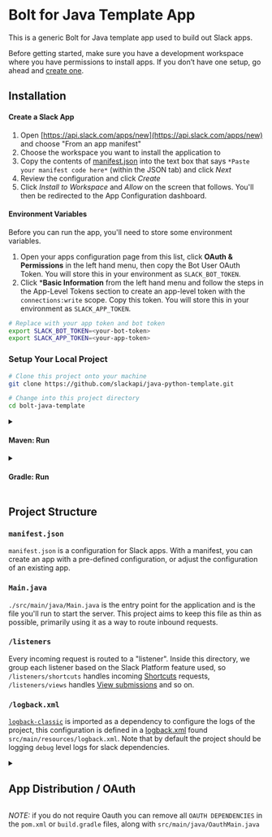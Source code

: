 # Bolt for Java Template App

This is a generic Bolt for Java template app used to build out Slack apps.

Before getting started, make sure you have a development workspace where you have permissions to install apps. If you don’t have one setup, go ahead and [create one](https://slack.com/create).

## Installation

#### Create a Slack App

1. Open [https://api.slack.com/apps/new](https://api.slack.com/apps/new) and choose "From an app manifest"
2. Choose the workspace you want to install the application to
3. Copy the contents of [manifest.json](./manifest.json) into the text box that says `*Paste your manifest code here*` (within the JSON tab) and click *Next*
4. Review the configuration and click *Create*
5. Click *Install to Workspace* and *Allow* on the screen that follows. You'll then be redirected to the App Configuration dashboard.

#### Environment Variables

Before you can run the app, you'll need to store some environment variables.

1. Open your apps configuration page from this list, click **OAuth & Permissions** in the left hand menu, then copy the Bot User OAuth Token. You will store this in your environment as `SLACK_BOT_TOKEN`.
2. Click ***Basic Information** from the left hand menu and follow the steps in the App-Level Tokens section to create an app-level token with the `connections:write` scope. Copy this token. You will store this in your environment as `SLACK_APP_TOKEN`.

```zsh
# Replace with your app token and bot token
export SLACK_BOT_TOKEN=<your-bot-token>
export SLACK_APP_TOKEN=<your-app-token>
```

### Setup Your Local Project

```zsh
# Clone this project onto your machine
git clone https://github.com/slackapi/java-python-template.git

# Change into this project directory
cd bolt-java-template
```

<details><summary><h4>Maven: Run</h4></summary>
<div>

Ensure [maven](https://maven.apache.org/index.html) in installed on your local environment.
* We recommend using [brew to install maven on mac](https://formulae.brew.sh/formula/maven)

```zsh
# Make sure you have maven installed
# Install the dependencies and compile
mvn clean compile

# Start your local server
mvn exec:java -Dexec.mainClass="Main"
```

**NOTE**: If you chose to use Maven as build tool you can remove the `builde.gradle` file from this project.

</div>
</details>
<details><summary><h4>Gradle: Run</h4></summary>
<div>

Ensure [gradle](https://gradle.org/) in installed on your local environment.
* We recommend using [brew to install gradle on mac](https://formulae.brew.sh/formula/gradle)

```zsh
# Make sure you have gradle installed
# Run tests
gradle test

# Start your local server
gradle run
```
**NOTE**: If you chose to use Gradle as build tool you can remove the `pom.xml` file from this project.

</div>
</details>

## Project Structure

### `manifest.json`

`manifest.json` is a configuration for Slack apps. With a manifest, you can create an app with a pre-defined configuration, or adjust the configuration of an existing app.

### `Main.java`

`./src/main/java/Main.java` is the entry point for the application and is the file you'll run to start the server. This project aims to keep this file as thin as possible, primarily using it as a way to route inbound requests.

### `/listeners`

Every incoming request is routed to a "listener". Inside this directory, we group each listener based on the Slack Platform feature used, so `/listeners/shortcuts` handles incoming [Shortcuts](https://api.slack.com/interactivity/shortcuts) requests, `/listeners/views` handles [View submissions](https://api.slack.com/reference/interaction-payloads/views#view_submission) and so on.

### `/logback.xml`

[`logback-classic`](https://mvnrepository.com/artifact/ch.qos.logback/logback-classic) is imported as a dependency to configure the logs of the project, this configuration is defined in a [logback.xml](https://logback.qos.ch/manual/configuration.html) found `src/main/resources/logback.xml`. Note that by default the project should be logging `debug` level logs for slack dependencies.

<details><summary><h2>App Distribution / OAuth</h2></summary>
<div>

Only implement OAuth if you plan to distribute your application across multiple workspaces. A separate `OauthMain.java` file can be found with relevant OAuth settings.

When using OAuth, Slack requires a public URL where it can send requests. In this template app, we've used [`ngrok`](https://ngrok.com/download). Checkout [this guide](https://ngrok.com/docs#getting-started-expose) for setting it up.

Start `ngrok` to access the app on an external network and create a redirect URL for OAuth.

```
ngrok http 3000
```

This output should include a forwarding address for `http` and `https` (we'll use `https`). It should look something like the following:

```
Forwarding   https://3cb89939.ngrok.io -> http://localhost:3000
```

Navigate to **OAuth & Permissions** in your app configuration and click **Add a Redirect URL**. The redirect URL should be set to your `ngrok` forwarding address with the `slack/events/oauth_redirect` path appended. For example:

```
https://3cb89939.ngrok.io/slack/events/oauth_redirect
```
</div>
</details>

*NOTE:* if you do not require Oauth you can remove all `OAUTH DEPENDENCIES` in the `pom.xml` or `build.gradle` files, along with `src/main/java/OauthMain.java`
